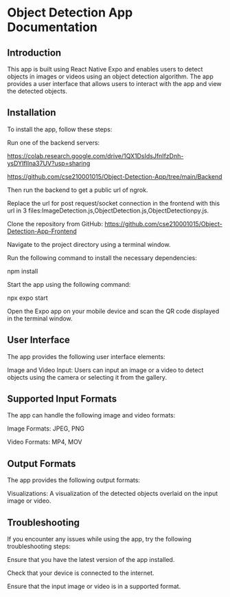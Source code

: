 # Object Detection App Documentation

## Introduction

This app is built using React Native Expo and enables users to detect objects in images or videos using an object detection algorithm. The app provides a user interface that allows users to interact with the app and view the detected objects.

## Installation

To install the app, follow these steps:

Run one of the backend servers:

https://colab.research.google.com/drive/1QX1DsIdsJfnIfzDnh-ysDYIfIlna37UV?usp=sharing

https://github.com/cse210001015/Object-Detection-App/tree/main/Backend

Then run the backend to get a public url of ngrok.

Replace the url for post request/socket connection in the frontend with this url in 3 files:ImageDetection.js,ObjectDetection.js,ObjectDetectionpy.js.

Clone the repository from GitHub: https://github.com/cse210001015/Object-Detection-App-Frontend

Navigate to the project directory using a terminal window.

Run the following command to install the necessary dependencies:

npm install

Start the app using the following command:

npx expo start

Open the Expo app on your mobile device and scan the QR code displayed in the terminal window.

## User Interface

The app provides the following user interface elements:

Image and Video Input: Users can input an image or a video to detect objects using the camera or selecting it from the gallery.

## Supported Input Formats

The app can handle the following image and video formats:

Image Formats: JPEG, PNG

Video Formats: MP4, MOV

## Output Formats

The app provides the following output formats:

Visualizations: A visualization of the detected objects overlaid on the input image or video.

## Troubleshooting

If you encounter any issues while using the app, try the following troubleshooting steps:

Ensure that you have the latest version of the app installed.

Check that your device is connected to the internet.

Ensure that the input image or video is in a supported format.
